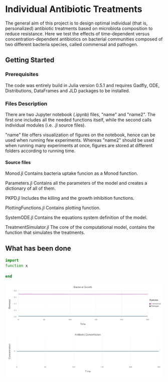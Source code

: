 # Individual Antibiotic Treatments

The general aim of this project is to design optimal individual (that is, personalized) antibiotic treatments based on microbiota composition to reduce resistance. Here we test the effects of time-dependent versus concentration-dependent antibiotics on bacterial communities composed of two different bacteria species, called commensal and pathogen.

## Getting Started

### Prerequisites

The code was entirely build in Julia version 0.5.1 and requires Gadfly, ODE, Distributions, DataFrames and JLD packages to be installed. 

### Files Description

There are two Jupyter notebook (.ipynb) files, "name" and "name2". The first one includes all the needed functions itself, while the second calls individual modules (i.e. .jl source files).

"name" file offers visualization of figures on the notebook, hence can be used when running few experiments. Whereas "name2" should be used when running many experiments at once, figures are stored at different folders according to running time.

#### Source files

Monod.jl Contains bacteria uptake funcion as a Monod function. 

Parameters.jl Contains all the parameters of the model and creates a dictionary of all of them.

PKPD.jl Includes the killing and the growth inhibition functions.

PlottingFunctions.jl Contains plotting function.

SystemODE.jl Contains the equations system definition of the model.

TreatmentSimulator.jl The core of the computational model, contains the function that simulates the treatments. 

## What has been done

```julia
import
function x

end
```

![](https://github.com/afrasalazar/Individual-antibiotic-treatments/blob/master/P-0.01_C-0.35_D-0.0_δ-0.7998400319936012_μp-0.8_μc-0.8a.png)
